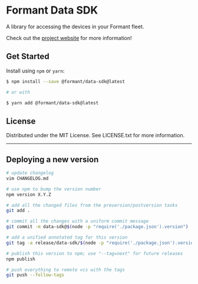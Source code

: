 # Formant Data SDK

A library for accessing the devices in your Formant fleet.

Check out the [project website](https://github.com/FormantIO/toolkit) for more information!

## Get Started

Install using `npm` or `yarn`:

```sh
$ npm install --save @formant/data-sdk@latest

# or with

$ yarn add @formant/data-sdk@latest
```

## License

Distributed under the MIT License. See LICENSE.txt for more information.

---

## Deploying a new version

```bash
# update changelog
vim CHANGELOG.md

# use npm to bump the version number
npm version X.Y.Z

# add all the changed files from the preversion/postversion tasks
git add .

# commit all the changes with a uniform commit message
git commit -m data-sdk@$(node -p "require('./package.json').version")

# add a unified annotated tag for this version
git tag -a release/data-sdk/$(node -p "require('./package.json').version") -m data-sdk@$(node -p "require('./package.json').version")

# publish this version to npm; use "--tag=next" for future releases
npm publish

# push everything to remote vcs with the tags
git push --follow-tags
```
